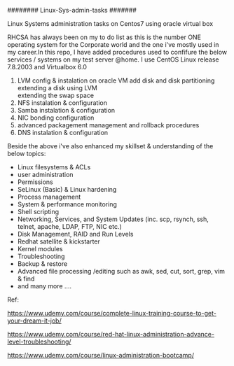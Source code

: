######## Linux-Sys-admin-tasks #######

Linux Systems administration tasks on Centos7 using oracle virtual box

RHCSA has always been on my to do list as this is the number ONE operating system for the 
Corporate world and the one i've mostly used in my career.In this repo, I have added procedures
used to confifure the below services / systems on my test server @home. I use CentOS Linux 
release 7.8.2003 and Virtualbox 6.0

1.  LVM config & instalation on oracle VM 
    add disk and disk partitioning
    extending a disk using LVM  
    extending the swap space 
2.  NFS  instalation & configuration 
3.  Samba  instalation & configuration
4.  NIC bonding  configuration 
5.  advanced packagement management and rollback procedures 
6.  DNS instalation & configuration

Beside the above i've also enhanced my skillset & understanding of the below topics:
* Linux filesystems & ACLs
* user administration
* Permissions
* SeLinux (Basic) & Linux hardening 
* Process management 
* System & performance monitoring
* Shell scripting
* Networking, Services, and System Updates (inc. scp, rsynch, ssh, telnet, apache, LDAP, FTP, NIC etc.)
* Disk Management, RAID and Run Levels
* Redhat satellite & kickstarter 
* Kernel modules
* Troubleshooting 
* Backup & restore 
* Advanced file processing /editing such as awk, sed, cut, sort, grep, vim & find 
* and many more ....

Ref:

https://www.udemy.com/course/complete-linux-training-course-to-get-your-dream-it-job/

https://www.udemy.com/course/red-hat-linux-administration-advance-level-troubleshooting/

https://www.udemy.com/course/linux-administration-bootcamp/
